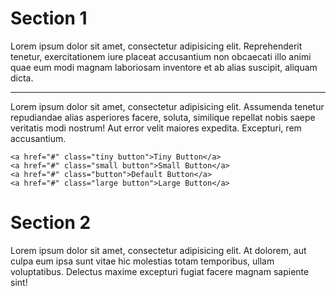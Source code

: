 # Section 1

Lorem ipsum dolor sit amet, consectetur adipisicing elit. Reprehenderit tenetur, exercitationem iure placeat accusantium non obcaecati illo animi quae eum modi magnam laboriosam inventore et ab alias suscipit, aliquam dicta.

---

Lorem ipsum dolor sit amet, consectetur adipisicing elit. Assumenda tenetur repudiandae alias asperiores facere, soluta, similique repellat nobis saepe veritatis modi nostrum! Aut error velit maiores expedita. Excepturi, rem accusantium.

```html_example
<a href="#" class="tiny button">Tiny Button</a>
<a href="#" class="small button">Small Button</a>
<a href="#" class="button">Default Button</a>
<a href="#" class="large button">Large Button</a>
```



# Section 2

Lorem ipsum dolor sit amet, consectetur adipisicing elit. At dolorem, aut culpa eum ipsa sunt vitae hic molestias totam temporibus, ullam voluptatibus. Delectus maxime excepturi fugiat facere magnam sapiente sint!